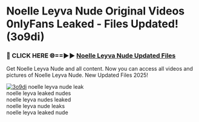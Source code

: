 # Noelle Leyva Nude Original Videos 0nlyFans Leaked - Files Updated! (3o9di)

<h3>🔴 CLICK HERE 🌐==►► <a href="https://tinyurl.com/5h6xmrr3" rel="nofollow">Noelle Leyva Nude Updated Files</a></h3>

Get Noelle Leyva Nude and all content. Now you can access all videos and pictures of Noelle Leyva Nude. New Updated Files 2025!

[![3o9di](https://i.imgur.com/KVD873Z.gif)](https://tinyurl.com/5h6xmrr3)
noelle leyva nude leak<br>
noelle leyva leaked nudes<br>
noelle leyva nudes leaked<br>
noelle leyva nude leaks<br>
noelle leyva leaked nude